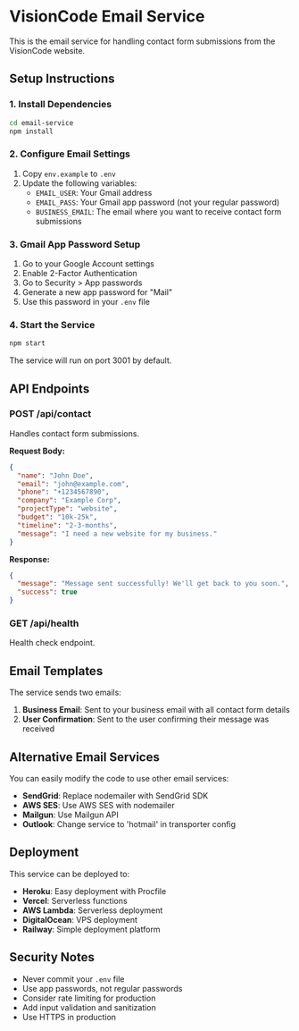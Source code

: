 # VisionCode Email Service

This is the email service for handling contact form submissions from the VisionCode website.

## Setup Instructions

### 1. Install Dependencies
```bash
cd email-service
npm install
```

### 2. Configure Email Settings
1. Copy `env.example` to `.env`
2. Update the following variables:
   - `EMAIL_USER`: Your Gmail address
   - `EMAIL_PASS`: Your Gmail app password (not your regular password)
   - `BUSINESS_EMAIL`: The email where you want to receive contact form submissions

### 3. Gmail App Password Setup
1. Go to your Google Account settings
2. Enable 2-Factor Authentication
3. Go to Security > App passwords
4. Generate a new app password for "Mail"
5. Use this password in your `.env` file

### 4. Start the Service
```bash
npm start
```

The service will run on port 3001 by default.

## API Endpoints

### POST /api/contact
Handles contact form submissions.

**Request Body:**
```json
{
  "name": "John Doe",
  "email": "john@example.com",
  "phone": "+1234567890",
  "company": "Example Corp",
  "projectType": "website",
  "budget": "10k-25k",
  "timeline": "2-3-months",
  "message": "I need a new website for my business."
}
```

**Response:**
```json
{
  "message": "Message sent successfully! We'll get back to you soon.",
  "success": true
}
```

### GET /api/health
Health check endpoint.

## Email Templates

The service sends two emails:
1. **Business Email**: Sent to your business email with all contact form details
2. **User Confirmation**: Sent to the user confirming their message was received

## Alternative Email Services

You can easily modify the code to use other email services:
- **SendGrid**: Replace nodemailer with SendGrid SDK
- **AWS SES**: Use AWS SES with nodemailer
- **Mailgun**: Use Mailgun API
- **Outlook**: Change service to 'hotmail' in transporter config

## Deployment

This service can be deployed to:
- **Heroku**: Easy deployment with Procfile
- **Vercel**: Serverless functions
- **AWS Lambda**: Serverless deployment
- **DigitalOcean**: VPS deployment
- **Railway**: Simple deployment platform

## Security Notes

- Never commit your `.env` file
- Use app passwords, not regular passwords
- Consider rate limiting for production
- Add input validation and sanitization
- Use HTTPS in production


